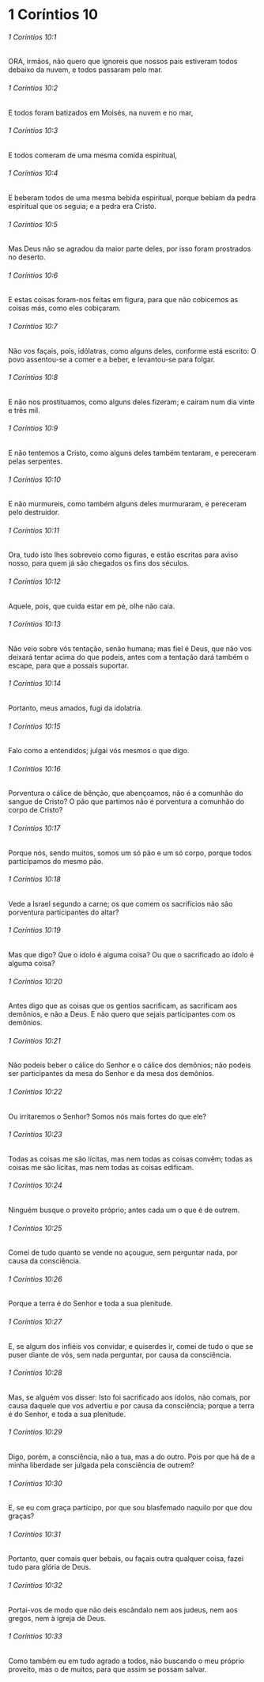# 1 Coríntios 10

###### 1 Coríntios 10:1

ORA, irmãos, não quero que ignoreis que nossos pais estiveram todos debaixo da nuvem, e todos passaram pelo mar.

###### 1 Coríntios 10:2

E todos foram batizados em Moisés, na nuvem e no mar,

###### 1 Coríntios 10:3

E todos comeram de uma mesma comida espiritual,

###### 1 Coríntios 10:4

E beberam todos de uma mesma bebida espiritual, porque bebiam da pedra espiritual que os seguia; e a pedra era Cristo.

###### 1 Coríntios 10:5

Mas Deus não se agradou da maior parte deles, por isso foram prostrados no deserto.

###### 1 Coríntios 10:6

E estas coisas foram-nos feitas em figura, para que não cobicemos as coisas más, como eles cobiçaram.

###### 1 Coríntios 10:7

Não vos façais, pois, idólatras, como alguns deles, conforme está escrito: O povo assentou-se a comer e a beber, e levantou-se para folgar.

###### 1 Coríntios 10:8

E não nos prostituamos, como alguns deles fizeram; e caíram num dia vinte e três mil.

###### 1 Coríntios 10:9

E não tentemos a Cristo, como alguns deles também tentaram, e pereceram pelas serpentes.

###### 1 Coríntios 10:10

E não murmureis, como também alguns deles murmuraram, e pereceram pelo destruidor.

###### 1 Coríntios 10:11

Ora, tudo isto lhes sobreveio como figuras, e estão escritas para aviso nosso, para quem já são chegados os fins dos séculos.

###### 1 Coríntios 10:12

Aquele, pois, que cuida estar em pé, olhe não caia.

###### 1 Coríntios 10:13

Não veio sobre vós tentação, senão humana; mas fiel é Deus, que não vos deixará tentar acima do que podeis, antes com a tentação dará também o escape, para que a possais suportar.

###### 1 Coríntios 10:14

Portanto, meus amados, fugi da idolatria.

###### 1 Coríntios 10:15

Falo como a entendidos; julgai vós mesmos o que digo.

###### 1 Coríntios 10:16

Porventura o cálice de bênção, que abençoamos, não é a comunhão do sangue de Cristo? O pão que partimos não é porventura a comunhão do corpo de Cristo?

###### 1 Coríntios 10:17

Porque nós, sendo muitos, somos um só pão e um só corpo, porque todos participamos do mesmo pão.

###### 1 Coríntios 10:18

Vede a Israel segundo a carne; os que comem os sacrifícios não são porventura participantes do altar?

###### 1 Coríntios 10:19

Mas que digo? Que o ídolo é alguma coisa? Ou que o sacrificado ao ídolo é alguma coisa?

###### 1 Coríntios 10:20

Antes digo que as coisas que os gentios sacrificam, as sacrificam aos demônios, e não a Deus. E não quero que sejais participantes com os demônios.

###### 1 Coríntios 10:21

Não podeis beber o cálice do Senhor e o cálice dos demônios; não podeis ser participantes da mesa do Senhor e da mesa dos demônios.

###### 1 Coríntios 10:22

Ou irritaremos o Senhor? Somos nós mais fortes do que ele?

###### 1 Coríntios 10:23

Todas as coisas me são lícitas, mas nem todas as coisas convêm; todas as coisas me são lícitas, mas nem todas as coisas edificam.

###### 1 Coríntios 10:24

Ninguém busque o proveito próprio; antes cada um o que é de outrem.

###### 1 Coríntios 10:25

Comei de tudo quanto se vende no açougue, sem perguntar nada, por causa da consciência.

###### 1 Coríntios 10:26

Porque a terra é do Senhor e toda a sua plenitude.

###### 1 Coríntios 10:27

E, se algum dos infiéis vos convidar, e quiserdes ir, comei de tudo o que se puser diante de vós, sem nada perguntar, por causa da consciência.

###### 1 Coríntios 10:28

Mas, se alguém vos disser: Isto foi sacrificado aos ídolos, não comais, por causa daquele que vos advertiu e por causa da consciência; porque a terra é do Senhor, e toda a sua plenitude.

###### 1 Coríntios 10:29

Digo, porém, a consciência, não a tua, mas a do outro. Pois por que há de a minha liberdade ser julgada pela consciência de outrem?

###### 1 Coríntios 10:30

E, se eu com graça participo, por que sou blasfemado naquilo por que dou graças?

###### 1 Coríntios 10:31

Portanto, quer comais quer bebais, ou façais outra qualquer coisa, fazei tudo para glória de Deus.

###### 1 Coríntios 10:32

Portai-vos de modo que não deis escândalo nem aos judeus, nem aos gregos, nem à igreja de Deus.

###### 1 Coríntios 10:33

Como também eu em tudo agrado a todos, não buscando o meu próprio proveito, mas o de muitos, para que assim se possam salvar.

